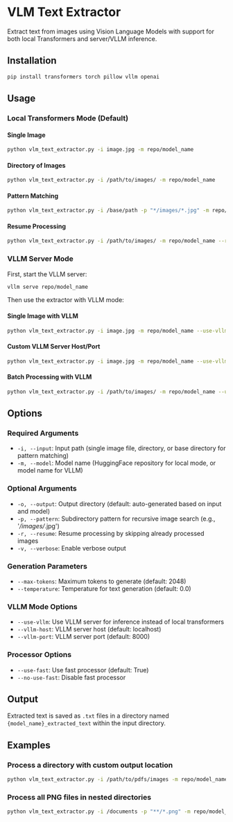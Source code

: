 # VLM Text Extractor

Extract text from images using Vision Language Models with support for both local Transformers and server/VLLM inference.

## Installation

```bash
pip install transformers torch pillow vllm openai
```

## Usage

### Local Transformers Mode (Default)

#### Single Image
```bash
python vlm_text_extractor.py -i image.jpg -m repo/model_name
```

#### Directory of Images
```bash
python vlm_text_extractor.py -i /path/to/images/ -m repo/model_name
```

#### Pattern Matching
```bash
python vlm_text_extractor.py -i /base/path -p "*/images/*.jpg" -m repo/model_name
```

#### Resume Processing
```bash
python vlm_text_extractor.py -i /path/to/images/ -m repo/model_name --resume
```

### VLLM Server Mode

First, start the VLLM server:
```bash
vllm serve repo/model_name
```

Then use the extractor with VLLM mode:

#### Single Image with VLLM
```bash
python vlm_text_extractor.py -i image.jpg -m repo/model_name --use-vllm
```

#### Custom VLLM Server Host/Port
```bash
python vlm_text_extractor.py -i image.jpg -m repo/model_name --use-vllm --vllm-host 192.168.1.100 --vllm-port 8080
```

#### Batch Processing with VLLM
```bash
python vlm_text_extractor.py -i /path/to/images/ -m repo/model_name --use-vllm --resume
```

## Options

### Required Arguments
- `-i, --input`: Input path (single image file, directory, or base directory for pattern matching)
- `-m, --model`: Model name (HuggingFace repository for local mode, or model name for VLLM)

### Optional Arguments
- `-o, --output`: Output directory (default: auto-generated based on input and model)
- `-p, --pattern`: Subdirectory pattern for recursive image search (e.g., '*/images/*.jpg')
- `-r, --resume`: Resume processing by skipping already processed images
- `-v, --verbose`: Enable verbose output

### Generation Parameters
- `--max-tokens`: Maximum tokens to generate (default: 2048)
- `--temperature`: Temperature for text generation (default: 0.0)

### VLLM Mode Options
- `--use-vllm`: Use VLLM server for inference instead of local transformers
- `--vllm-host`: VLLM server host (default: localhost)
- `--vllm-port`: VLLM server port (default: 8000)

### Processor Options
- `--use-fast`: Use fast processor (default: True)
- `--no-use-fast`: Disable fast processor

## Output

Extracted text is saved as `.txt` files in a directory named `{model_name}_extracted_text` within the input directory.


## Examples

### Process a directory with custom output location
```bash
python vlm_text_extractor.py -i /path/to/pdfs/images -m repo/model_name -o /path/to/output
```

### Process all PNG files in nested directories
```bash
python vlm_text_extractor.py -i /documents -p "**/*.png" -m repo/model_name --use-vllm
```